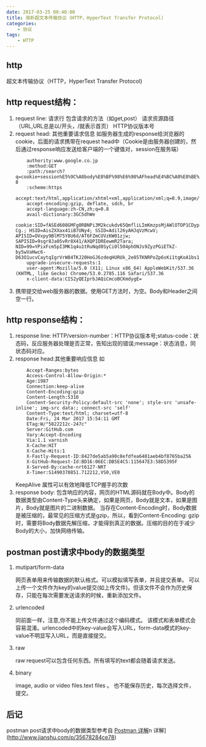 ```yaml
---
date: 2017-03-25 00:40:00
title: 简析超文本传输协议（HTTP，HyperText Transfer Protocol)
categories:
    - 协议
tags:
    - HTTP
---
```


## http
超文本传输协议（HTTP，HyperText Transfer Protocol)
## http request结构：
1. request line: 请求行 包含请求的方法（如get,post） 请求资源路径（URL,URL总是以/开头，/就表示首页） HTTP协议版本号
2. request head: 其他重要请求信息 如服务器生成的response给浏览器的cookie，后面的请求携带在request head中（Cookie是由服务器创建的，然后通过response响应发送给客户端的一个键值对，session在服务端）
    ```
        authority:www.google.co.jp
        :method:GET
        :path:/search?q=cookie+session%E5%9C%A8body%E8%BF%98%E6%98%AFhead%E4%BC%A0%E8%BE%93&oq=cookie+session%E5%9C%A8body%E8%BF%98%E6%98%AFhead%E4%BC%A0%E8%BE%93&aqs=chrome..69i57.223j0j4&sourceid=chrome&ie=UTF-8
        :scheme:https
        accept:text/html,application/xhtml+xml,application/xml;q=0.9,image/webp,*/*;q=0.8
        accept-encoding:gzip, deflate, sdch, br
        accept-language:zh-CN,zh;q=0.8
        avail-dictionary:3GC5dhWe
        cookie:SID=fASEd608GMFg0RBNPi3M2kcukdv65QmfliLImKmzpsMjAWlOTOP1CDyp_N8S1nzogLU-Cg.; HSID=AisZXXax41iB7UNy4; SSID=Adil26yAHJqVzMcwV; APISID=OVxpy9BlM75Y8U6d/AT6FZmCUVzKW01zjw; SAPISID=9sgr8Ja05vRr8X41/AXQPIDREewmR2Tara; NID=99=YPixFcm5pI3MK1q4u1tRuNqd0SyCi0l504phONJs9ZyzPGiETkZ-by5wVaHwc6-D63O1ucvCaytqIgrVrW84TKJ20HoGJ6zdeqHURUk_2e85TKNRPoZp6sKi1tgKoA1bs1FYduCLKN1j3p1UyOFPX8n6c_NgLEKOaZgqcqdfWZXPRHu30AYt1HImlcY7pBpWRJUDUWF8p0LcIC4o
        upgrade-insecure-requests:1
        user-agent:Mozilla/5.0 (X11; Linux x86_64) AppleWebKit/537.36 (KHTML, like Gecko) Chrome/53.0.2785.116 Safari/537.36
        x-client-data:CIS2yQEIprbJAQiCmcoBCKmdygE=
    ```
3. 携带提交给web服务器的数据。使用GET方法时，为空。Body和Header之间空一行。
## http response结构：
1. response line: HTTP/version-number：HTTP协议版本号;status-code：状态码，反应服务器处理是否正常，告知出现的错误;message：状态消息，同状态码对应。
2. response head:其他重要响应信息 如
    ```
        Accept-Ranges:bytes
        Access-Control-Allow-Origin:*
        Age:1987
        Connection:keep-alive
        Content-Encoding:gzip
        Content-Length:5310
        Content-Security-Policy:default-src 'none'; style-src 'unsafe-inline'; img-src data:; connect-src 'self'
        Content-Type:text/html; charset=utf-8
        Date:Fri, 24 Mar 2017 15:54:11 GMT
        ETag:W/"5822212c-247c"
        Server:GitHub.com
        Vary:Accept-Encoding
        Via:1.1 varnish
        X-Cache:HIT
        X-Cache-Hits:1
        X-Fastly-Request-ID:8427de5ab5a90c8efdfea6401aeb4bf8765ba256
        X-GitHub-Request-Id:BD16:06EC:DB5E4C5:115647E3:58D5395F
        X-Served-By:cache-nrt6127-NRT
        X-Timer:S1490370851.712212,VS0,VE0
    ```
    KeepAlive 属性可以有效地降低TCP握手的次数
3. response body: 包含响应的内容，网页的HTML源码就在Body中。Body的数据类型由Content-Type头来确定，如果是网页，Body就是文本，如果是图片，Body就是图片的二进制数据。
当存在Content-Encoding时，Body数据是被压缩的，最常见的压缩方式是gzip，所以，看到Content-Encoding: gzip时，需要将Body数据先解压缩，才能得到真正的数据。压缩的目的在于减少Body的大小，加快网络传输。

## postman post请求中body的数据类型
1. mutipart/form-data
    
    网页表单用来传输数据的默认格式。可以模拟填写表单，并且提交表单。
    可以上传一个文件作为key的value提交(如上传文件)。但该文件不会作为历史保存，只能在每次需要发送请求的时候，重新添加文件。
2. urlencoded

    同前面一样，注意,你不能上传文件通过这个编码模式。
    该模式和表单模式会容易混淆。urlencoded中的key-value会写入URL，form-data模式的key-value不明显写入URL，而是直接提交。
3. raw

    raw request可以包含任何东西。所有填写的text都会随着请求发送。
4. binary

    image, audio or video files.text files 。 也不能保存历史，每次选择文件，提交。
## 后记
postman post请求中body的数据类型参考自 [Postman 详解](http://www.jianshu.com/p/35678284ce78)n 详解](http://www.jianshu.com/p/35678284ce78)